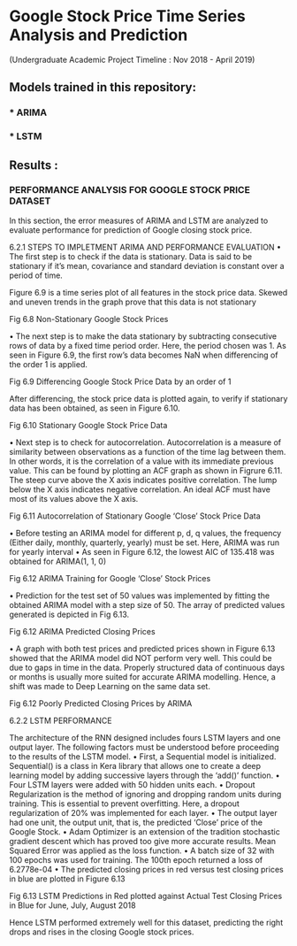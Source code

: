 # Google Stock Price Time Series Analysis and Prediction
(Undergraduate Academic Project Timeline : Nov 2018 - April 2019)

## Models trained in this repository:
### * ARIMA 
### * LSTM

## Results :
### PERFORMANCE ANALYSIS FOR GOOGLE STOCK PRICE DATASET
In this section, the error measures of ARIMA and LSTM are analyzed to evaluate performance for prediction of Google closing stock price.

6.2.1	STEPS TO IMPLETMENT ARIMA AND PERFORMANCE EVALUATION
•	The first step is to check if the data is stationary.  Data is said to be stationary if it’s mean, covariance and standard deviation is constant over a period of time. 

Figure 6.9 is a time series plot of all features in the stock price data. Skewed and uneven trends in the graph prove that this data is not stationary
 
Fig 6.8 Non-Stationary Google Stock Prices 

•	The next step is to make the data stationary by subtracting consecutive rows of data by a fixed time period order. Here, the period chosen was 1. As seen in Figure 6.9, the first row’s data becomes NaN when differencing of the order 1 is applied.

 
Fig 6.9 Differencing Google Stock Price Data by an order of 1 

After differencing, the stock price data is plotted again, to verify if stationary data has been obtained, as seen in Figure 6.10.
 
Fig 6.10 Stationary Google Stock Price Data  

•	Next step is to check for autocorrelation. Autocorrelation is a measure of similarity between observations as a function of the time lag between them. In other words, it is the correlation of a value with its immediate previous value. This can be found by plotting an ACF graph as shown in Figrure 6.11. The steep curve above the X axis indicates positive correlation. The lump below the X axis indicates negative correlation. An ideal ACF must have most of its values above the X axis. 

 
Fig 6.11 Autocorrelation of Stationary Google ‘Close’ Stock Price Data

•	Before testing an ARIMA model for different p, d, q values, the frequency (Either daily, monthly, quarterly, yearly) must be set. Here, ARIMA was run for yearly interval
•	As seen in Figure 6.12, the lowest AIC of 135.418 was obtained for ARIMA(1, 1, 0)
 
Fig 6.12 ARIMA Training for Google ‘Close’ Stock Prices

•	Prediction for the test set of 50 values was implemented by fitting the obtained ARIMA model with a step size of 50. The array of predicted values generated is depicted in Fig 6.13.

 Fig 6.12 ARIMA Predicted Closing Prices

•	A graph with both test prices and predicted prices shown in Figure 6.13 showed that the ARIMA model did NOT perform very well. This could be due to gaps in time in the data. Properly structured data of continuous days or months is usually more suited for accurate ARIMA modelling. Hence, a shift was made to Deep Learning on the same data set.

 
Fig 6.12 Poorly Predicted Closing Prices by ARIMA


6.2.2	LSTM PERFORMANCE

The architecture of the RNN designed includes fours LSTM layers and one output layer. The following factors must be understood before proceeding to the results of the LSTM model.
•	First, a Sequential model is initialized. Sequential() is a class in Kera library that allows one to create a deep learning model by adding successive layers through the ‘add()’ function.
•	Four LSTM layers were added with 50 hidden units each. 
•	Dropout Regularization is the method of ignoring and dropping random units during training. This is essential to prevent overfitting. Here, a dropout regularization of 20% was implemented for each layer.
•	The output layer had one unit, the output unit, that is, the predicted ‘Close’ price of the Google Stock.
•	Adam Optimizer is an extension of the tradition stochastic gradient descent which has proved too give more accurate results. Mean Squared Error was applied as the loss function.
•	A batch size of 32 with 100 epochs was used for training. The 100th epoch returned a loss of 6.2778e-04
•	The predicted closing prices in red versus test closing prices in blue are plotted in Figure 6.13

 
Fig 6.13 LSTM Predictions in Red plotted against Actual Test Closing Prices in Blue for June, July, August 2018

Hence LSTM performed extremely well for this dataset, predicting the right drops and rises in the closing Google stock prices.

